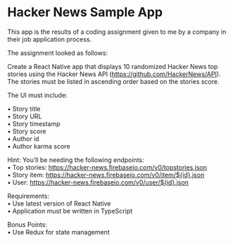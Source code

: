# Hacker News Sample App
This app is the results of a coding assignment given to me by a company in their job application process. 

The assignment looked as follows: 

Create a React Native app that displays 10 randomized Hacker News top stories using the Hacker News API (https://github.com/HackerNews/API).  
The stories must be listed in ascending order based on the stories score.

The UI must include:

•	Story title  
•	Story URL  
•	Story timestamp  
•	Story score  
•	Author id  
•	Author karma score  

Hint: You’ll be needing the following endpoints:  
•	Top stories: https://hacker-news.firebaseio.com/v0/topstories.json   
•	Story item: https://hacker-news.firebaseio.com/v0/item/${id}.json   
•	User: https://hacker-news.firebaseio.com/v0/user/${id}.json   

Requirements:  
•	Use latest version of React Native  
•	Application must be written in TypeScript  

Bonus Points:  
•	Use Redux for state management  
